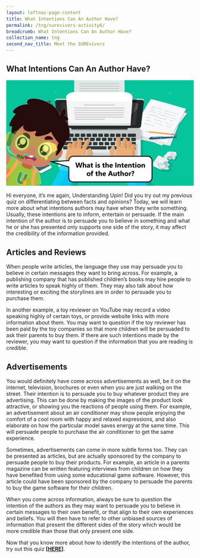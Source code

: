 ```yaml
---
layout: leftnav-page-content
title: What Intentions Can An Author Have? 
permalink: /tng/surevivors-activity6/
breadcrumb: What Intentions Can An Author Have? 
collection_name: tng
second_nav_title: Meet the SUREvivors
---
```


## **What Intentions Can An Author Have?**

![](../images/SURE-Activity6-feature-image.png)

Hi everyone, it’s me again, Understanding Upin! Did you try out my previous quiz on differentiating between facts and opinions? Today, we will learn more about what intentions authors may have when they write something. Usually, these intentions are to inform, entertain or persuade. If the main intention of the author is to persuade you to believe in something and what he or she has presented only supports one side of the story, it may affect the credibility of the information provided. 

## Articles and Reviews

When people write articles, the language they use may persuade you to believe in certain messages they want to bring across. For example, a publishing company that has published children’s books may hire people to write articles to speak highly of them. They may also talk about how interesting or exciting the storylines are in order to persuade you to purchase them. 

In another example, a toy reviewer on YouTube may record a video speaking highly of certain toys, or provide website links with more information about them. You may want to question if the toy reviewer has been paid by the toy companies so that more children will be persuaded to ask their parents to buy them.  If there are such intentions made by the reviewer, you may want to question if the information that you are reading is credible. 

## Advertisements   

You would definitely have come across advertisements as well, be it on the internet, television, brochures or even when you are just walking on the street. Their intention is to persuade you to buy whatever product they are advertising. This can be done by making the images of the product look attractive, or showing you the reactions of people using them. For example, an advertisement about an air conditioner may show people enjoying the comfort of a cool room with happy and relaxed expressions, and also elaborate on how the particular model saves energy at the same time. This will persuade people to purchase the air conditioner to get the same experience. 

Sometimes, advertisements can come in more subtle forms too. They can be presented as articles, but are actually sponsored by the company to persuade people to buy their products. For example, an article in a parents magazine can be written featuring interviews from children on how they have benefited from using some educational game software. However, this article could have been sponsored by the company to persuade the parents to buy the game software for their children. 

When you come across information, always be sure to question the intention of the authors as they may want to persuade you to believe in certain messages to their own benefit, or that align to their own experiences and beliefs. You will then have to refer to other unbiased sources of information that present the different sides of the story which would be more credible than those that only present one side. 

Now that you know more about how to identify the intentions of the author, try out this quiz **[[HERE](https://go.gov.sg/surevivor-activity6)]**.

